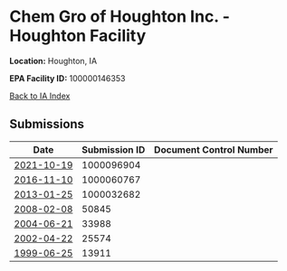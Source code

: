 # Chem Gro of Houghton Inc. - Houghton Facility

**Location:** Houghton, IA

**EPA Facility ID:** 100000146353

[Back to IA Index](../../index.md)

## Submissions

| Date | Submission ID | Document Control Number |
|------|--------------|-------------------------|
| [2021-10-19](submissions/1000096904.md) | 1000096904 |  |
| [2016-11-10](submissions/1000060767.md) | 1000060767 |  |
| [2013-01-25](submissions/1000032682.md) | 1000032682 |  |
| [2008-02-08](submissions/50845.md) | 50845 |  |
| [2004-06-21](submissions/33988.md) | 33988 |  |
| [2002-04-22](submissions/25574.md) | 25574 |  |
| [1999-06-25](submissions/13911.md) | 13911 |  |
